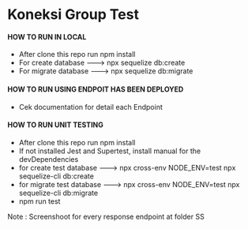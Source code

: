 
# Koneksi Group Test

#### HOW TO RUN IN LOCAL
- After clone this repo run npm install
- For create database ---> npx sequelize db:create  
- For migrate database ---> npx sequelize db:migrate

#### HOW TO RUN USING ENDPOIT HAS BEEN DEPLOYED
- Cek documentation for detail each Endpoint

#### HOW TO RUN UNIT TESTING
- After clone this repo run npm install
- If not installed Jest and Supertest, install manual for the devDependencies
- for create test database ---> npx cross-env NODE_ENV=test npx sequelize-cli db:create
- for migrate test database ---> npx cross-env NODE_ENV=test npx sequelize-cli db:migrate
- npm run test


Note : Screenshoot for every response endpoint at folder SS

